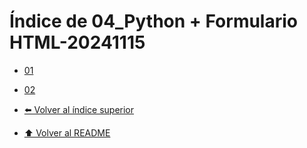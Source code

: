 # Índice de 04_Python + Formulario HTML-20241115

- [01](./01/Index.md)
- [02](./02/Index.md)

- [⬅️ Volver al índice superior](../Index.md)
- [⬆️ Volver al README](/README.md)
